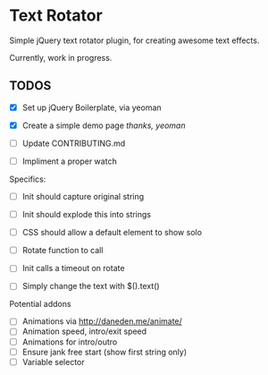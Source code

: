 # Text Rotator

Simple jQuery text rotator plugin, for creating awesome text effects. 

Currently, work in progress.

## TODOS

- [x] Set up jQuery Boilerplate, via yeoman
- [x] Create a simple demo page _thanks, yeoman_
- [ ] Update CONTRIBUTING.md
- [ ] Impliment a proper watch


Specifics:

- [ ] Init should capture original string
- [ ] Init should explode this into strings
- [ ] CSS should allow a default element to show solo
- [ ] Rotate function to call
- [ ] Init calls a timeout on rotate
- [ ] Simply change the text with $().text()


Potential addons

- [ ] Animations via http://daneden.me/animate/
- [ ] Animation speed, intro/exit speed
- [ ] Animations for intro/outro
- [ ] Ensure jank free start (show first string only)
- [ ] Variable selector
